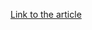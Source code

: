 [Link to the article](https://cybersecuritynews.com/operation-red-card-300-cyber-criminals-arrested/)
